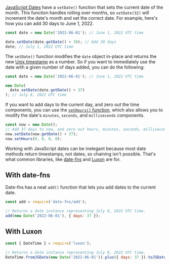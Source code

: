 [JavaScript Dates](https://developer.mozilla.org/en-US/docs/Web/JavaScript/Reference/Global_Objects/Date) have a `setDate()` function that sets the current date of the month.
This function handles rolling over months, so `setDate(32)` will increment the date's month and set the correct date.
For example, here's how you can add 30 days to June 1, 2022.

```javascript
const date = new Date('2022-06-01'); // June 1, 2022 UTC time

date.setDate(date.getDate() + 30); // Add 30 days
date; // July 1, 2022 UTC time
```

The `setDate()` function modifies the `date` object in-place and returns the new [Unix timestamp](/tutorials/fundamentals/timestamps) as a number.
So if you want to immediately use the date with a given number of days added, you can do the following:

```javascript
const date = new Date('2022-06-01'); // June 1, 2022 UTC time

new Date(
  date.setDate(date.getDate() + 37)
); // July 8, 2022 UTC time
```

If you want to add days to the current day, and zero out the time components, you can use the [`setHours()` function](https://developer.mozilla.org/en-US/docs/Web/JavaScript/Reference/Global_Objects/Date/setHours), which also allows you to modify the date's `minutes`, `seconds`, and `milliseconds` components.

```javascript
const now = new Date();
// Add 37 days to now, and zero out hours, minutes, seconds, milliseconds
now.setDate(now.getDate() + 37);
now.setHours(0, 0, 0, 0);
```

Working with JavaScript dates can be inelegant because most date methods return timestamps, not dates, so chaining isn't possible.
That's what common libraries, like [date-fns](https://date-fns.org/) and [Luxon](https://www.npmjs.com/package/luxon) are for.

With date-fns
-------------

Date-fns has a neat `add()` function that lets you add dates to the current date.

```javascript
const add = require('date-fns/add');

// Returns a date instance representing July 8, 2022 UTC time.
add(new Date('2022-06-01'), { days: 37 });
```

With Luxon
----------

```javascript
const { DateTime } = require('luxon');

// Returns a date instance representing July 8, 2022 UTC time.
DateTime.fromJSDate(new Date('2022-06-01')).plus({ days: 37 }).toJSDate();
```